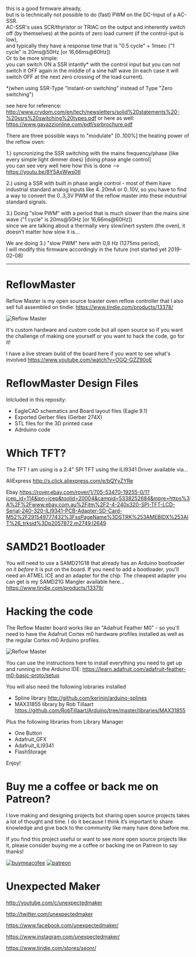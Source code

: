 this is a good firmware already,  
but is is technically not possible to do (fast) PWM on the DC-Input of a AC-SSR.  
AC-SSR's uses SCR/thyristor or TRIAC on the output and inherently switch off (by themselves) at the points of zero load current (if the control-iput is low),  
and typically they have a response time that is "0.5 cycle" + 1msec  ("1 cycle" is 20ms@50Hz [or 16,66ms@60Hz])  
Or to be more simple:   
you can switch ON a SSR intantly* with the control input but you can not switch it OFF again in the middle of a sine half wave (in each case it will switch OFF at the next zero crossing of the load current).  
  
*(when using SSR-Type "Instant-on switching" instead of Type "Zero switching")  
    
    
see here for reference: http://www.crydom.com/en/tech/newsletters/solid%20statements%20-%20ssrs%20switching%20types.pdf
or here as well: https://www.gavazzionline.com/pdf/ssrbrochure.pdf
    
    
There are three possible ways to "modulate" [0..100%] the heating power of the reflow oven:  
  
1.) syncronizing the SSR switching with the mains frequency/phase (like every simple light dimmer does) [doing phase angle control]  
you can see very well here how this is done --> https://youtu.be/8Y5AxWws0tI    
  
2.) using a SSR with built in phase angle control - most of them have industrial standard analog inputs like 4..20mA or 0..10V, so you have to find a way to convert the 0..3,3V PWM of the reflow master into these industrial standard signals.
  
3.) Doing "slow PWM" with a period that is much slower than the mains sine wave ("1 cycle" is 20ms@50Hz [or 16,66ms@60Hz])  
since we are talking about a thermally very slow/inert system (the oven), it doesn't matter how slow it is...
  
  
We are doing 3.) "slow PWM" here with 0,8 Hz (1275ms period),  
I will modify this firmware accordingly in the future (not started yet 2019-02-08)


----

# ReflowMaster

Reflow Master is my open source toaster oven reflow controller that I also sell full assembled on tindie:
https://www.tindie.com/products/13378/

![Reflow Master](http://3sprockets.com.au/um/projects/reflowmaster/Pict_01.jpg)

It's custom hardware and custom code but all open source so if you want the challenge of making one yourself or you want to hack the code, go for it!

I have a live stream build of the board here if you want to see what's involved
https://www.youtube.com/watch?v=OGQ-GZZ90oE


# ReflowMaster Design Files

Inlcluded in this reposity:
- EagleCAD schematics and Board layout files (Eagle 9.1) 
- Exported Gerber files (Gerber 274X)
- STL files for the 3D printed case
- Adrduino code

# Which TFT?
The TFT I am using is a 2.4" SPI TFT using the ILI9341 Driver available via...

AliExpress
http://s.click.aliexpress.com/e/bQYyZYRe

Ebay
https://rover.ebay.com/rover/1/705-53470-19255-0/1?icep_id=114&ipn=icep&toolid=20004&campid=5338252684&mpre=https%3A%2F%2Fwww.ebay.com.au%2Fitm%2F2-4-240x320-SPI-TFT-LCD-Serial-240-320-ILI9341-PCB-Adapter-SD-Card-M52%2F291549777432%3FssPageName%3DSTRK%253AMEBIDX%253AIT%26_trksid%3Dp2057872.m2749.l2649

# SAMD21 Bootloader
You will need to use a SAMD21G18 that already has an Arduino bootloader on it *before* it is put on the board. If you need to add a bootloader, you'll need an ATMEL ICE and an adapter for the chip. The cheapest adapter you can get is my SAMD21G Mangler available here...
https://www.tindie.com/products/13379/

# Hacking the code
The Reflow Master board works like an "Adafruit Feather M0" - so you'll need to have the Adafruit Cortex m0 hardware profiles installed as well as the regular Cortex m0 Arduino profiles.

![Reflow Master](http://3sprockets.com.au/um/projects/reflowmaster/Pict_03.jpg)

You can use the instructions here to install everything you need to get up and running in the Arduino IDE:
https://learn.adafruit.com/adafruit-feather-m0-basic-proto/setup

You will also need the following lobraries installed
- Spline library http://github.com/kerinin/arduino-splines
- MAX31855 library by Rob Tillaart https://github.com/RobTillaart/Arduino/tree/master/libraries/MAX31855

Plus the following libraries from Library Manager
- One Button
- Adafruit_GFX
- Adafruit_ILI9341
- FlashStorage
   
Enjoy!

# Buy me a coffee or back me on Patreon?
I love making and designing projects but sharing open source projects takes a lot of thought and time. I do it because I think it’s important to share knowledge and give back to the community like many have done before me.

If you find this project useful or want to see more open source projects like it, please consider buying me a coffee or backing me on Patreon to say thanks!

[![buymeacofee](https://www.buymeacoffee.com/assets/img/custom_images/orange_img.png)](https://www.buymeacoffee.com/YLVGbhJP0)
[![patreon](http://3sprockets.com.au/um/PatreonSmall.jpg)](https://www.patreon.com/unexpectedmaker)

# Unexpected Maker
http://youtube.com/c/unexpectedmaker

http://twitter.com/unexpectedmaker

https://www.facebook.com/unexpectedmaker/

https://www.instagram.com/unexpectedmaker/

https://www.tindie.com/stores/seonr/

